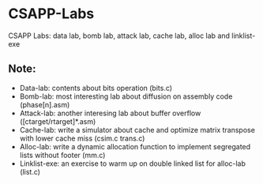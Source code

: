 # CSAPP-Labs
CSAPP Labs: data lab, bomb lab, attack lab, cache lab, alloc lab and linklist-exe
 
## Note:
* Data-lab: contents about bits operation (bits.c)
* Bomb-lab: most interesting lab about diffusion on assembly code (phase\[n\].asm)
* Attack-lab: another interesing lab about buffer overflow (\[ctarget/rtarget\]\*.asm)
* Cache-lab: write a simulator about cache and optimize matrix transpose with lower cache miss (csim.c trans.c)
* Alloc-lab: write a dynamic allocation function to implement segregated lists without footer (mm.c)
* Linklist-exe: an exercise to warm up on double linked list for alloc-lab (list.c)

